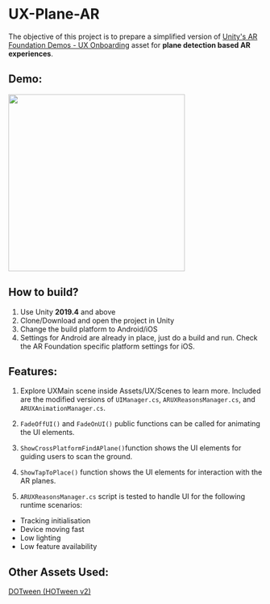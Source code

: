 # UX-Plane-AR
The objective of this project is to prepare a simplified version of [Unity's AR Foundation Demos - UX Onboarding](https://assetstore.unity.com/packages/templates/ar-foundation-demos-onboarding-ux-164766) asset for **plane detection based AR experiences**. 

## Demo:
 <img src="Images/demo.gif" width="350">

## How to build?
1. Use Unity **2019.4** and above
2. Clone/Download and open the project in Unity
3. Change the build platform to Android/iOS
4. Settings for Android are already in place, just do a build and run. Check the AR Foundation specific platform settings for iOS.

## Features:
1. Explore UXMain scene inside Assets/UX/Scenes to learn more. Included are the modified versions of `UIManager.cs`, `ARUXReasonsManager.cs`, and `ARUXAnimationManager.cs`.
2. `FadeOffUI()` and `FadeOnUI()` public functions can be called for animating the UI elements.  
3. `ShowCrossPlatformFindAPlane()`function shows the UI elements for guiding users to scan the ground. 
4. `ShowTapToPlace()` function shows the UI elements for interaction with the AR planes. 

5. `ARUXReasonsManager.cs` script is tested to handle UI for the following runtime scenarios:
- Tracking initialisation
- Device moving fast
- Low lighting
- Low feature availability

## Other Assets Used:
[DOTween (HOTween v2)](https://assetstore.unity.com/packages/tools/animation/dotween-hotween-v2-27676)


